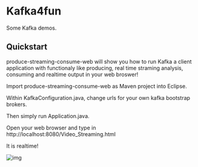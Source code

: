 # Kafka4fun

Some Kafka demos.

Quickstart
----------

produce-streaming-consume-web will show you how to run Kafka a client application with functionaly like producing, real time straming analysis, consuming and realtime output in your web broswer!

Import produce-streaming-consume-web as Maven project into Eclipse.

Within KafkaConfiguration.java, change urls for your own kafka bootstrap brokers.

Then simply run Application.java.

Open your web browser and type in http://localhost:8080/Video_Streaming.html

It is realtime!

![img](https://s3-us-west-2.amazonaws.com/kafka-connect-sink/Screen+Shot+2017-09-30+at+5.28.03+AM.png)


